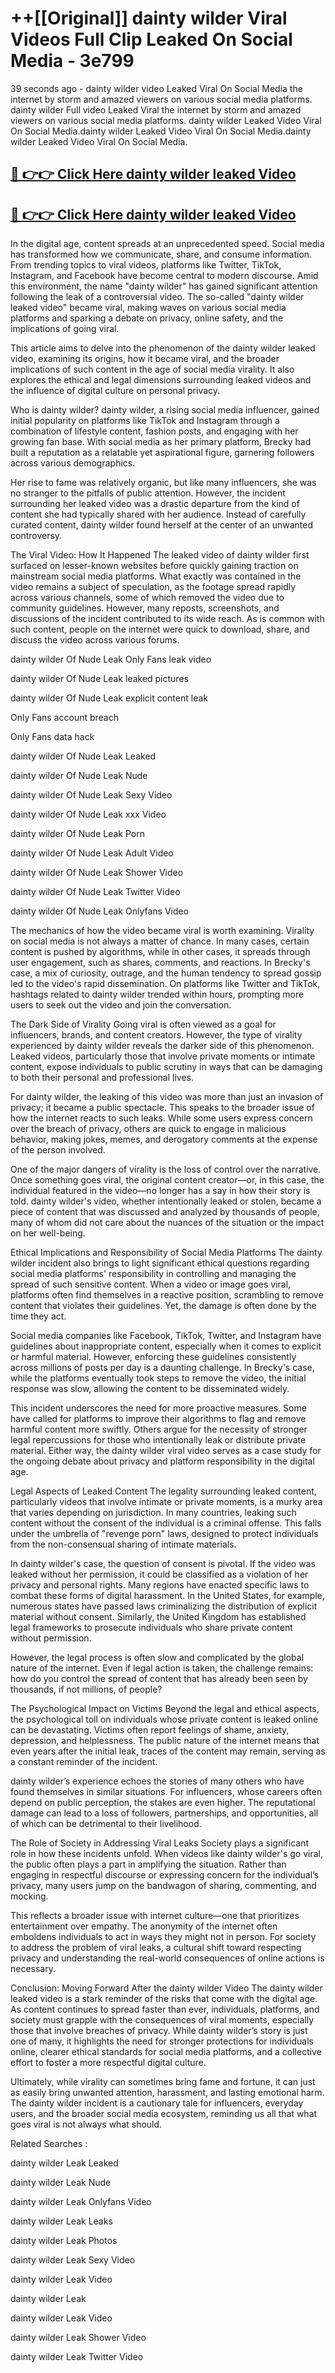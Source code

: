 # ++[[Original]] dainty wilder Viral Videos Full Clip Leaked On Social Media - 3e799<br>

39 seconds ago - dainty wilder video Leaked Viral On Social Media the internet by storm and amazed viewers on various social media platforms.
dainty wilder Full video Leaked Viral the internet by storm and amazed viewers on various social media platforms. dainty wilder Leaked Video Viral On Social Media.dainty wilder Leaked Video Viral On Social Media.dainty wilder Leaked Video Viral On Social Media.<br>


## [🔴 👉👉 Click Here dainty wilder leaked Video ](https://onlyclips.site?title=dainty_wilder&ref=git)

## [🔴 👉👉 Click Here dainty wilder leaked Video ](https://onlyclips.site?title=dainty_wilder&ref=git)

In the digital age, content spreads at an unprecedented speed. Social media has transformed how we communicate, share, and consume information. From trending topics to viral videos, platforms like Twitter, TikTok, Instagram, and Facebook have become central to modern discourse. Amid this environment, the name "dainty wilder" has gained significant attention following the leak of a controversial video. The so-called "dainty wilder leaked video" became viral, making waves on various social media platforms and sparking a debate on privacy, online safety, and the implications of going viral.

This article aims to delve into the phenomenon of the dainty wilder leaked video, examining its origins, how it became viral, and the broader implications of such content in the age of social media virality. It also explores the ethical and legal dimensions surrounding leaked videos and the influence of digital culture on personal privacy.

Who is dainty wilder?
dainty wilder, a rising social media influencer, gained initial popularity on platforms like TikTok and Instagram through a combination of lifestyle content, fashion posts, and engaging with her growing fan base. With social media as her primary platform, Brecky had built a reputation as a relatable yet aspirational figure, garnering followers across various demographics.

Her rise to fame was relatively organic, but like many influencers, she was no stranger to the pitfalls of public attention. However, the incident surrounding her leaked video was a drastic departure from the kind of content she had typically shared with her audience. Instead of carefully curated content, dainty wilder found herself at the center of an unwanted controversy.

The Viral Video: How It Happened
The leaked video of dainty wilder first surfaced on lesser-known websites before quickly gaining traction on mainstream social media platforms. What exactly was contained in the video remains a subject of speculation, as the footage spread rapidly across various channels, some of which removed the video due to community guidelines. However, many reposts, screenshots, and discussions of the incident contributed to its wide reach. As is common with such content, people on the internet were quick to download, share, and discuss the video across various forums.

dainty wilder Of Nude Leak Only Fans leak video

dainty wilder Of Nude Leak leaked pictures

dainty wilder Of Nude Leak explicit content leak

Only Fans account breach

Only Fans data hack

dainty wilder Of Nude Leak Leaked

dainty wilder Of Nude Leak Nude

dainty wilder Of Nude Leak Sexy Video

dainty wilder Of Nude Leak xxx Video

dainty wilder Of Nude Leak Porn

dainty wilder Of Nude Leak Adult Video

dainty wilder Of Nude Leak Shower Video

dainty wilder Of Nude Leak Twitter Video

dainty wilder Of Nude Leak Onlyfans Video

The mechanics of how the video became viral is worth examining. Virality on social media is not always a matter of chance. In many cases, certain content is pushed by algorithms, while in other cases, it spreads through user engagement, such as shares, comments, and reactions. In Brecky's case, a mix of curiosity, outrage, and the human tendency to spread gossip led to the video's rapid dissemination. On platforms like Twitter and TikTok, hashtags related to dainty wilder trended within hours, prompting more users to seek out the video and join the conversation.

The Dark Side of Virality
Going viral is often viewed as a goal for influencers, brands, and content creators. However, the type of virality experienced by dainty wilder reveals the darker side of this phenomenon. Leaked videos, particularly those that involve private moments or intimate content, expose individuals to public scrutiny in ways that can be damaging to both their personal and professional lives.

For dainty wilder, the leaking of this video was more than just an invasion of privacy; it became a public spectacle. This speaks to the broader issue of how the internet reacts to such leaks. While some users express concern over the breach of privacy, others are quick to engage in malicious behavior, making jokes, memes, and derogatory comments at the expense of the person involved.

One of the major dangers of virality is the loss of control over the narrative. Once something goes viral, the original content creator—or, in this case, the individual featured in the video—no longer has a say in how their story is told. dainty wilder's video, whether intentionally leaked or stolen, became a piece of content that was discussed and analyzed by thousands of people, many of whom did not care about the nuances of the situation or the impact on her well-being.

Ethical Implications and Responsibility of Social Media Platforms
The dainty wilder incident also brings to light significant ethical questions regarding social media platforms' responsibility in controlling and managing the spread of such sensitive content. When a video or image goes viral, platforms often find themselves in a reactive position, scrambling to remove content that violates their guidelines. Yet, the damage is often done by the time they act.

Social media companies like Facebook, TikTok, Twitter, and Instagram have guidelines about inappropriate content, especially when it comes to explicit or harmful material. However, enforcing these guidelines consistently across millions of posts per day is a daunting challenge. In Brecky's case, while the platforms eventually took steps to remove the video, the initial response was slow, allowing the content to be disseminated widely.

This incident underscores the need for more proactive measures. Some have called for platforms to improve their algorithms to flag and remove harmful content more swiftly. Others argue for the necessity of stronger legal repercussions for those who intentionally leak or distribute private material. Either way, the dainty wilder viral video serves as a case study for the ongoing debate about privacy and platform responsibility in the digital age.

Legal Aspects of Leaked Content
The legality surrounding leaked content, particularly videos that involve intimate or private moments, is a murky area that varies depending on jurisdiction. In many countries, leaking such content without the consent of the individual is a criminal offense. This falls under the umbrella of "revenge porn" laws, designed to protect individuals from the non-consensual sharing of intimate materials.

In dainty wilder's case, the question of consent is pivotal. If the video was leaked without her permission, it could be classified as a violation of her privacy and personal rights. Many regions have enacted specific laws to combat these forms of digital harassment. In the United States, for example, numerous states have passed laws criminalizing the distribution of explicit material without consent. Similarly, the United Kingdom has established legal frameworks to prosecute individuals who share private content without permission.

However, the legal process is often slow and complicated by the global nature of the internet. Even if legal action is taken, the challenge remains: how do you control the spread of content that has already been seen by thousands, if not millions, of people?

The Psychological Impact on Victims
Beyond the legal and ethical aspects, the psychological toll on individuals whose private content is leaked online can be devastating. Victims often report feelings of shame, anxiety, depression, and helplessness. The public nature of the internet means that even years after the initial leak, traces of the content may remain, serving as a constant reminder of the incident.

dainty wilder’s experience echoes the stories of many others who have found themselves in similar situations. For influencers, whose careers often depend on public perception, the stakes are even higher. The reputational damage can lead to a loss of followers, partnerships, and opportunities, all of which can be detrimental to their livelihood.

The Role of Society in Addressing Viral Leaks
Society plays a significant role in how these incidents unfold. When videos like dainty wilder's go viral, the public often plays a part in amplifying the situation. Rather than engaging in respectful discourse or expressing concern for the individual’s privacy, many users jump on the bandwagon of sharing, commenting, and mocking.

This reflects a broader issue with internet culture—one that prioritizes entertainment over empathy. The anonymity of the internet often emboldens individuals to act in ways they might not in person. For society to address the problem of viral leaks, a cultural shift toward respecting privacy and understanding the real-world consequences of online actions is necessary.

Conclusion: Moving Forward After the dainty wilder Video
The dainty wilder leaked video is a stark reminder of the risks that come with the digital age. As content continues to spread faster than ever, individuals, platforms, and society must grapple with the consequences of viral moments, especially those that involve breaches of privacy. While dainty wilder’s story is just one of many, it highlights the need for stronger protections for individuals online, clearer ethical standards for social media platforms, and a collective effort to foster a more respectful digital culture.

Ultimately, while virality can sometimes bring fame and fortune, it can just as easily bring unwanted attention, harassment, and lasting emotional harm. The dainty wilder incident is a cautionary tale for influencers, everyday users, and the broader social media ecosystem, reminding us all that what goes viral is not always what should.

Related Searches :

dainty wilder Leak Leaked

dainty wilder Leak Nude

dainty wilder Leak Onlyfans Video

dainty wilder Leak Leaks

dainty wilder Leak Photos

dainty wilder Leak Sexy Video

dainty wilder Leak Video

dainty wilder Leak

dainty wilder Leak Video

dainty wilder Leak Shower Video

dainty wilder Leak Twitter Video


